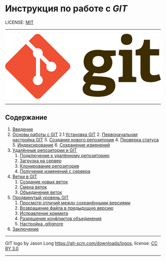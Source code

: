 # Инструкция по работе с *GIT*

LICENSE: [MIT](license.md)

---

![logo](logo.png)

---

## Содержание

1. [Введение](01.md)
2. [Основы работы с GIT](02.md)
    2.1 [Установка GIT](02_1.md)
    2. [Первоначальная настройка GIT](02_2.md)
    3. [Создание нового репозитория](02_3.md)
    4. [Проверка статуса](02_4.md)
    5. [Индексирование](02_5.md)
    6. [Сохранение изменений](02_6.md)
3. [Удалённые репозитории и GIT](03.md)
    1. [Подключение к удалённому репозиторию](03_1.md)
    2. [Загрузка на сервер](03_2.md)
    3. [Клонирование репозитория](03_3.md)
    4. [Получение изменений с сервера](03_4.md)
4. [Ветки в GIT](04.md)
    1. [Создание новых веток](04_1.md)
    2. [Смена веток](04_2.md)
    3. [Объединение веток](04_3.md)
5. [Продвинутый уровень GIT](05.md)
    1. [Просмотр отличий между сохранёнными версиями](05_1.md)
    2. [Возвращение файла в предыдущую версию](05_2.md)
    3. [Исправление коммита](05_3.md)
    4. [Разрешение конфликтов объединения](05_4.md)
    5. [Настройка .gitignore](05_5.md)
6. [Заключение](06.md)

---

GIT logo by Jason Long <https://git-scm.com/downloads/logos>, license: [CC BY 3.0](https://creativecommons.org/licenses/by/3.0/)

---
